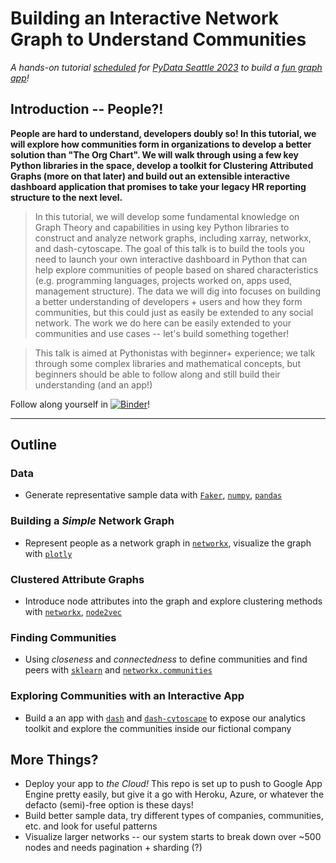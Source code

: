 # Building an Interactive Network Graph to Understand Communities

*A hands-on tutorial [scheduled](https://seattle2023.pydata.org/cfp/talk/83P9D7/) for [PyData Seattle 2023](https://pydata.org/seattle2023/schedule/) to build a [fun graph app](https://community-networks-pydata.uc.r.appspot.com/)!*

## Introduction -- People?!

**People are hard to understand, developers doubly so! In this tutorial, we will explore how communities form in organizations to develop a better solution than "The Org Chart". We will walk through using a few key Python libraries in the space, develop a toolkit for Clustering Attributed Graphs (more on that later) and build out an extensible interactive dashboard application that promises to take your legacy HR reporting structure to the next level.**

> In this tutorial, we will develop some fundamental knowledge on Graph Theory and capabilities in using key Python libraries to construct and analyze network graphs, including xarray, networkx, and dash-cytoscape. The goal of this talk is to build the tools you need to launch your own interactive dashboard in Python that can help explore communities of people based on shared characteristics (e.g. programming languages, projects worked on, apps used, management structure). The data we will dig into focuses on building a better understanding of developers + users and how they form communities, but this could just as easily be extended to any social network. The work we do here can be easily extended to your communities and use cases -- let's build something together!

> This talk is aimed at Pythonistas with beginner+ experience; we talk through some complex libraries and mathematical concepts, but beginners should be able to follow along and still build their understanding (and an app!)

Follow along yourself in [![Binder](https://mybinder.org/badge_logo.svg)](https://mybinder.org/v2/gh/lucasdurand/network-graph-tutorial/HEAD)!

---

## Outline

### Data

* Generate representative sample data with [`Faker`](https://faker.readthedocs.io/en/master/), [`numpy`](https://numpy.org/doc/stable/), [`pandas`](https://pandas.pydata.org/docs/)

### Building a *Simple* Network Graph

* Represent people as a network graph in [`networkx`](https://networkx.org/documentation/stable/index.html), visualize the graph with [`plotly`](https://plotly.com/python/)

### Clustered Attribute Graphs

* Introduce node attributes into the graph and explore clustering methods with [`networkx`](https://networkx.org/documentation/stable/index.html), [`node2vec`](https://github.com/eliorc/node2vec)

### Finding Communities

* Using *closeness* and *connectedness* to define communities and find peers with [`sklearn`](https://scikit-learn.org/stable/) and [`networkx.communities`](https://networkx.org/documentation/stable/index.html)

### Exploring Communities with an Interactive App

* Build a an app with [`dash`](https://plotly.com/dash/) and [`dash-cytoscape`](https://dash.plotly.com/cytoscape) to expose our analytics toolkit and explore the communities inside our fictional company

## More Things?

* Deploy your app to *the Cloud!* This repo is set up to push to Google App Engine pretty easily, but give it a go with Heroku, Azure, or whatever the defacto (semi)-free option is these days!
* Build better sample data, try different types of companies, communities, etc. and look for useful patterns
* Visualize larger networks -- our system starts to break down over ~500 nodes and needs pagination + sharding (?)
